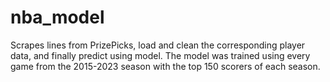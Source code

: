 # nba_model
Scrapes lines from PrizePicks, load and clean the corresponding player data, and finally predict using model. The model was trained using every game from the 2015-2023 season with the top 150 scorers of each season.
